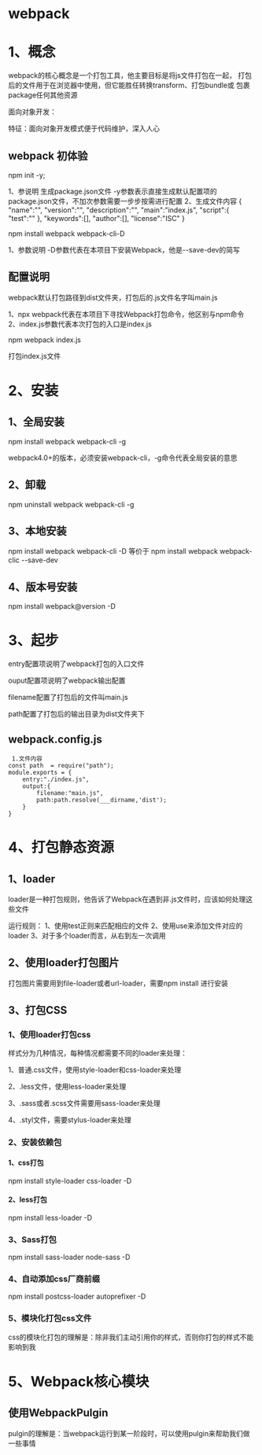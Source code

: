 # webpack


# 1、概念

webpack的核心概念是一个打包工具，他主要目标是将js文件打包在一起，
打包后的文件用于在浏览器中使用，但它能胜任转换transform、打包bundle或
包裹package任何其他资源


面向对象开发：

特征：面向对象开发模式便于代码维护，深入人心




## webpack 初体验

  npm init -y;
  
  1、参说明
  生成package.json文件
  -y参数表示直接生成默认配置项的package.json文件，不加次参数需要一步步按需进行配置
  2、生成文件内容
  {
      "name":"",
      "version":"",
      "description":"",
      "main":"index.js",
      "script":{
          "test":""
      },
      "keywords":[],
      "author":[],
      "license":"ISC"
  }




  npm install webpack webpack-cli-D

  1、参数说明
  -D参数代表在本项目下安装Webpack，他是--save-dev的简写 


  ## 配置说明
  webpack默认打包路径到dist文件夹，打包后的.js文件名字叫main.js

  1、npx webpack代表在本项目下寻找Webpack打包命令，他区别与npm命令
  2、index.js参数代表本次打包的入口是index.js



  npm webpack index.js

  打包index.js文件




  # 2、安装
  

  ## 1、全局安装

   npm  install webpack webpack-cli -g

   webpack4.0+的版本，必须安装webpack-cli，-g命令代表全局安装的意思

   ## 2、卸载

   npm uninstall webpack webpack-cli -g

   ## 3、本地安装

   npm install webpack webpack-cli -D
   等价于
   npm install webpack webpack-clic --save-dev


   ## 4、版本号安装

   npm install webpack@version -D



  # 3、起步

  entry配置项说明了webpack打包的入口文件

  ouput配置项说明了webpack输出配置
  
  filename配置了打包后的文件叫main.js

  path配置了打包后的输出目录为dist文件夹下



  ## webpack.config.js
     1.文件内容
    const path  = require("path");
    module.exports = {
        entry:"./index.js",
        output:{
            filename:"main.js",
            path:path.resolve(___dirname,'dist');
        }
    }




 # 4、打包静态资源
  ## 1、loader
  loader是一种打包规则，他告诉了Webpack在遇到非.js文件时，应该如何处理这些文件

  运行规则：
  1、使用test正则来匹配相应的文件
  2、使用use来添加文件对应的loader
  3、对于多个loader而言，从右到左一次调用


  ## 2、使用loader打包图片

   打包图片需要用到file-loader或者url-loader，需要npm install 进行安装



  ## 3、打包CSS
   
   ### 1、使用loader打包css

   样式分为几种情况，每种情况都需要不同的loader来处理：

   1、普通.css文件，使用style-loader和css-loader来处理

   2、.less文件，使用less-loader来处理

   3、.sass或者.scss文件需要用sass-loader来处理

   4、.styl文件，需要stylus-loader来处理

  ### 2、安装依赖包

  #### 1、css打包

  npm install style-loader css-loader -D


  #### 2、less打包
   
   npm install less-loader -D



### 3、Sass打包

 npm install sass-loader node-sass -D



### 4、自动添加css厂商前缀

 npm install postcss-loader autoprefixer -D




 ### 5、模块化打包css文件
 css的模块化打包的理解是：除非我们主动引用你的样式，否则你打包的样式不能影响到我


 


 # 5、Webpack核心模块

  ## 使用WebpackPulgin
  
 pulgin的理解是：当webpack运行到某一阶段时，可以使用pulgin来帮助我们做一些事情

 